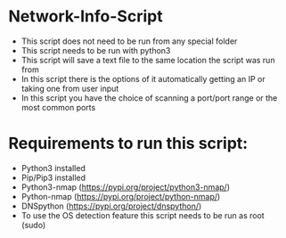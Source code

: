 # Network-Info-Script
- This script does not need to be run from any special folder
- This script needs to be run with python3
- This script will save a text file to the same location the script was run from
- In this script there is the options of it automatically getting an IP or taking one from user input
- In this script you have the choice of scanning a port/port range or the most common ports
# Requirements to run this script:
- Python3 installed
-  Pip/Pip3 installed
- Python3-nmap (https://pypi.org/project/python3-nmap/)
- Python-nmap (https://pypi.org/project/python-nmap/)
- DNSpython (https://pypi.org/project/dnspython/)
- To use the OS detection feature this script needs to be run as root (sudo)
